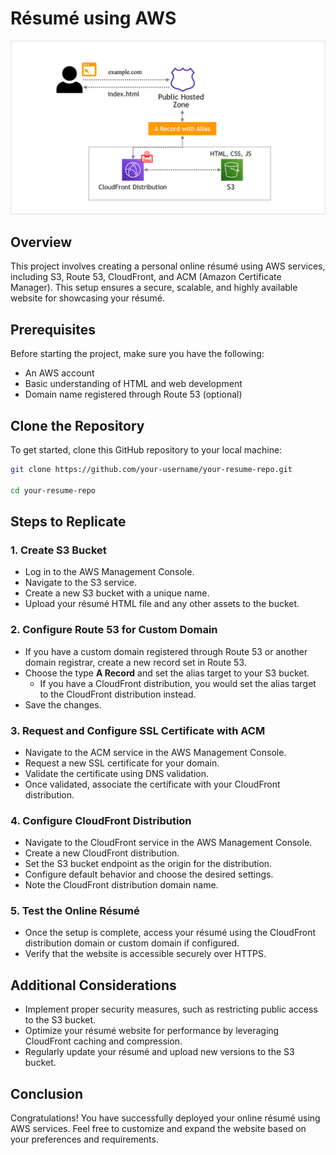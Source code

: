 # Résumé using AWS

![alt text](aws.png)

## Overview

This project involves creating a personal online résumé using AWS services, including S3, Route 53, CloudFront, and ACM (Amazon Certificate Manager). This setup ensures a secure, scalable, and highly available website for showcasing your résumé.

## Prerequisites

Before starting the project, make sure you have the following:

- An AWS account
- Basic understanding of HTML and web development
- Domain name registered through Route 53 (optional)

## Clone the Repository

To get started, clone this GitHub repository to your local machine:

```bash
git clone https://github.com/your-username/your-resume-repo.git

cd your-resume-repo
```

## Steps to Replicate

### 1. Create S3 Bucket

- Log in to the AWS Management Console.
- Navigate to the S3 service.
- Create a new S3 bucket with a unique name.
- Upload your résumé HTML file and any other assets to the bucket.

### 2. Configure Route 53 for Custom Domain

- If you have a custom domain registered through Route 53 or another domain registrar, create a new record set in Route 53.
- Choose the type **A Record** and set the alias target to your S3 bucket.
  - If you have a CloudFront distribution, you would set the alias target to the CloudFront distribution instead.
- Save the changes.

### 3. Request and Configure SSL Certificate with ACM

- Navigate to the ACM service in the AWS Management Console.
- Request a new SSL certificate for your domain.
- Validate the certificate using DNS validation.
- Once validated, associate the certificate with your CloudFront distribution.

### 4. Configure CloudFront Distribution

- Navigate to the CloudFront service in the AWS Management Console.
- Create a new CloudFront distribution.
- Set the S3 bucket endpoint as the origin for the distribution.
- Configure default behavior and choose the desired settings.
- Note the CloudFront distribution domain name.

### 5. Test the Online Résumé

- Once the setup is complete, access your résumé using the CloudFront distribution domain or custom domain if configured.
- Verify that the website is accessible securely over HTTPS.

## Additional Considerations

- Implement proper security measures, such as restricting public access to the S3 bucket.
- Optimize your résumé website for performance by leveraging CloudFront caching and compression.
- Regularly update your résumé and upload new versions to the S3 bucket.

## Conclusion

Congratulations! You have successfully deployed your online résumé using AWS services. Feel free to customize and expand the website based on your preferences and requirements.

